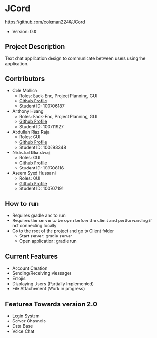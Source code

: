 # JCord
https://github.com/coleman2246/JCord
 * Version: 0.8
## Project Description
Text chat application design to communicate between users using the application.
## Contributors
* Cole Mollica
     * Roles: Back-End, Project Planning, GUI
     * [Github Profile](https://github.com/coleman2246)
     * Student ID: 100706187
* Anthony Huang
     * Roles: Back-End, Project Planning, GUI
     * [Github Profile](https://github.com/Nycarus)
     * Student ID: 100711927
* Abdullah Riaz Raja
     * Roles: GUI
     * [Github Profile](https://github.com/abdullah-riaz-raja)
     * Student ID: 100693348
* Nishchal Bhardwaj
     * Roles: GUI
     * [Github Profile](https://github.com/Nishchal2309)
     * Student ID: 100706116
* Azeem Syed Hussaini
     * Roles: GUI     
     * [Github Profile](https://github.com/Azeem-Hussaini)
     * Student ID: 100707191
## How to run
* Requires gradle and to run
* Requires the server to be open before the client and portforwarding if not connecting locally
* Go to the root of the project and go to Client folder
     * Start server: gradle server
     * Open application: gradle run
## Current Features
* Account Creation 
* Sending/Receiving Messages
* Emojis
* Displaying Users (Partially Implemented)
* File Attachement (Work in progress)
## Features Towards version 2.0
* Login System
* Server Channels
* Data Base
* Voice Chat
